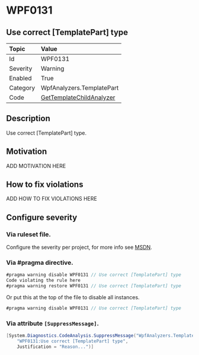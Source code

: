 # WPF0131
## Use correct [TemplatePart] type

| Topic    | Value
| :--      | :--
| Id       | WPF0131
| Severity | Warning
| Enabled  | True
| Category | WpfAnalyzers.TemplatePart
| Code     | [GetTemplateChildAnalyzer](https://github.com/DotNetAnalyzers/WpfAnalyzers/blob/master/WpfAnalyzers/Analyzers/GetTemplateChildAnalyzer.cs)

## Description

Use correct [TemplatePart] type.

## Motivation

ADD MOTIVATION HERE

## How to fix violations

ADD HOW TO FIX VIOLATIONS HERE

<!-- start generated config severity -->
## Configure severity

### Via ruleset file.

Configure the severity per project, for more info see [MSDN](https://msdn.microsoft.com/en-us/library/dd264949.aspx).

### Via #pragma directive.
```C#
#pragma warning disable WPF0131 // Use correct [TemplatePart] type
Code violating the rule here
#pragma warning restore WPF0131 // Use correct [TemplatePart] type
```

Or put this at the top of the file to disable all instances.
```C#
#pragma warning disable WPF0131 // Use correct [TemplatePart] type
```

### Via attribute `[SuppressMessage]`.

```C#
[System.Diagnostics.CodeAnalysis.SuppressMessage("WpfAnalyzers.TemplatePart", 
    "WPF0131:Use correct [TemplatePart] type", 
    Justification = "Reason...")]
```
<!-- end generated config severity -->